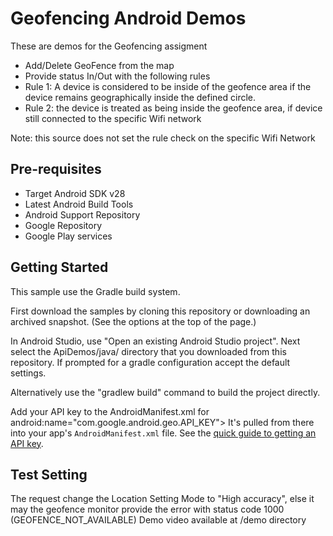 Geofencing Android Demos
===================================

These are demos for the Geofencing assigment
- Add/Delete GeoFence from the map 
- Provide status In/Out with the following rules 
- Rule 1: A device is considered to be inside of the geofence area if the device remains geographically inside the defined circle. 
- Rule 2: the device is treated as being inside the geofence area, if device still connected to the specific Wifi network

Note: this source does not set the rule check on the specific Wifi Network 

Pre-requisites
--------------

- Target Android SDK v28
- Latest Android Build Tools
- Android Support Repository
- Google Repository
- Google Play services

Getting Started
---------------
This sample use the Gradle build system.

First download the samples by cloning this repository or downloading an archived
snapshot. (See the options at the top of the page.)

In Android Studio, use "Open an existing Android Studio project".
Next select the ApiDemos/java/ directory that you downloaded from this repository.
If prompted for a gradle configuration accept the default settings. 

Alternatively use the "gradlew build" command to build the project directly.

Add your API key to the AndroidManifest.xml for <meta-data> android:name="com.google.android.geo.API_KEY"> </meta-data>
It's pulled from there into your app's `AndroidManifest.xml` file.
See the [quick guide to getting an API key](https://developers.google.com/maps/documentation/android-api/signup).


Test Setting
-------------
The request change the Location Setting Mode to "High accuracy", else it may the geofence monitor provide the error with status code 1000 (GEOFENCE_NOT_AVAILABLE)
Demo video available at /demo directory
